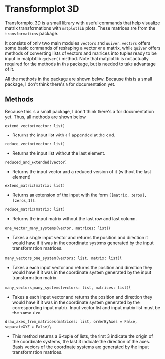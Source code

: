 # Transformplot 3D
Transformplot 3D is a small library with useful commands that help visualize matrix transformations  with `matplotlib` plots. These matrices are from the `transformations` package.

It consists of only two main modules `vectors` and `quiver`. `vectors` offers some basic commands of reshaping a vector or a matrix, while `quiver` offers methods of converting lists of vectors and matrices into tuples ready to be input in matplotlib `quiver()` method. Note that matplotlib is not actually required for the methods in this package, but is needed to take advantage of it.

All the methods in the package are shown below. Because this is a small package, I don't think there's a for documentation yet.

## Methods
Because this is a small package, I don't think there's a for documentation yet. Thus, all methods are shown below

`extend_vector(vector: list)`
- Returns the input list with a 1 appended at the end.

`reduce_vector(vector: list)`
- Returns the input list without the last element.

`reduced_and_extended(vector)`
- Returns the input vector and a reduced version of it (without the last element)

`extend_matrix(matrix: list)`
- Returns an extension of the input with the form `[[matrix, zeros],[zeros,1]]`. 

`reduce_matrix(matrix: list)`
- Returns the input matrix without the last row and last column.

`one_vector_many_systems(vector, matrices: list)`\
- Takes a single input vector and returns the position and direction it would have if it was in the coordinate systems generated by the input transformation matrices.

`many_vectors_one_system(vectors: list, matrix: list)`\
- Takes a each input vector and returns the position and direction they would have if it was in the coordinate system generated by the input transformation matrix.

`many_vectors_many_systems(vectors: list, matrices: list)`\
- Takes a each input vector and returns the position and direction they would have if it was in the coordinate system generated by the corresponding input matrix. Input vector list and input matrix list must be the same size.

`draw_axes_from_matrices(matrices: list, orderByAxes = False, separateXYZ = False)`\
- This method returns a 6-tuple of lists, the first 3 indicate the origin of the coordinate systems, the last 3 indicate the direction of the axes. Basis vectors of the coordinate systems are generated by the input transformation matrices.
